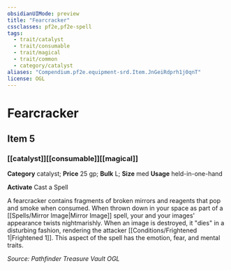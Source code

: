 ```yaml
---
obsidianUIMode: preview
title: "Fearcracker"
cssclasses: pf2e,pf2e-spell
tags:
  - trait/catalyst
  - trait/consumable
  - trait/magical
  - trait/common
  - category/catalyst
aliases: "Compendium.pf2e.equipment-srd.Item.JnGeiRdprh1j0qnT"
license: OGL
---
```

# Fearcracker
## Item 5
### [[catalyst]][[consumable]][[magical]]

**Category** catalyst; 
**Price** 25 gp; 
**Bulk** L; **Size** med
**Usage** held-in-one-hand

**Activate** Cast a Spell

A fearcracker contains fragments of broken mirrors and reagents that pop and smoke when consumed. When thrown down in your space as part of a [[Spells/Mirror Image|Mirror Image]] spell, your and your images' appearance twists nightmarishly. When an image is destroyed, it "dies" in a disturbing fashion, rendering the attacker [[Conditions/Frightened 1|Frightened 1]]. This aspect of the spell has the emotion, fear, and mental traits.

*Source: Pathfinder Treasure Vault*
*OGL*